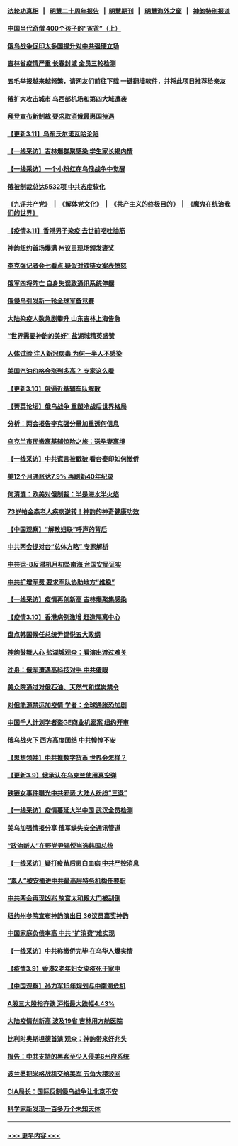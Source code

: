 #### [法轮功真相](https://github.com/gfw-breaker/truth/blob/master/README.md?t=0) &nbsp;&nbsp;|&nbsp;&nbsp; [明慧二十周年报告](https://github.com/gfw-breaker/mh-reports/blob/master/README.md?t=0) &nbsp;&nbsp;|&nbsp;&nbsp;[明慧期刊](https://github.com/gfw-breaker/mh-qikan) &nbsp;&nbsp;|&nbsp;&nbsp; [明慧海外之窗](https://github.com/gfw-breaker/mh-news/blob/master/README.md?t=0) &nbsp;&nbsp;|&nbsp;&nbsp; [神韵特别报道](https://github.com/gfw-breaker/mh-news/blob/master/shenyun.md?t=0)
#### [中国当代奇僧 400个孩子的“爸爸”（上）](../pages/nf4514/n13639845.md?t=03121553) 
#### [俄乌战争促印太多国提升对中共强硬立场](../pages/nf4514/n13639842.md?t=03121553) 
#### [吉林省疫情严重 长春封城 全员三轮检测](../pages/nf4514/n13639947.md?t=03121553) 
#### 五毛举报越来越频繁，请网友们前往下载 [一键翻墙软件](https://github.com/gfw-breaker/ssr-accounts)，并将此项目推荐给亲友
#### [俄扩大攻击城市 乌西部机场和第四大城遭袭](../pages/nf4514/n13639970.md?t=03121553) 
#### [拜登宣布新制裁 要求取消俄最惠国待遇](../pages/nf4514/n13639548.md?t=03121553) 
#### [【更新3.11】乌东沃尔诺瓦哈沦陷](../pages/nf4514/n13639341.md?t=03121553) 
#### [【一线采访】吉林爆群聚感染 学生家长揭内情](../pages/nf4514/n13639122.md?t=03121553) 
#### [【一线采访】一个小粉红在乌俄战争中觉醒](../pages/nf4514/n13639516.md?t=03121553) 
#### [俄被制裁总达5532项 中共态度软化](../pages/nf4514/n13639450.md?t=03121553) 
#### [《九评共产党》](https://github.com/begood0513/9ping.md/blob/master/README.md) &nbsp;|&nbsp; [《解体党文化》](../../../../jtdwh.md/blob/master/README.md)  &nbsp;|&nbsp; [《共产主义的终极目的》](../../../../gczydzjmd.md/blob/master/README.md) &nbsp;|&nbsp; [《魔鬼在统治我们的世界》](../../../../mgztzwmdsj.md/blob/master/README.md) 
#### [【疫情3.11】香港男子染疫 去世前呕吐抽筋](../pages/nf4514/n13638788.md?t=03121553) 
#### [神韵纽约首场爆满 州议员现场颁发褒奖](../pages/nf4514/n13638877.md?t=03121553) 
#### [李克强记者会七看点 疑似对铁链女案表愤怒](../pages/nf4514/n13638556.md?t=03121553) 
#### [俄军四将阵亡 自身失误致通讯系统停摆](../pages/nf4514/n13639331.md?t=03121553) 
#### [俄侵乌引发新一轮全球军备竞赛](../pages/nf4514/n13639231.md?t=03121553) 
#### [大陆染疫人数急剧攀升 山东吉林上海告急](../pages/nf4514/n13638314.md?t=03121553) 
#### [“世界需要神韵的美好” 盐湖城精英盛赞](../pages/nf4514/n13638706.md?t=03121553) 
#### [人体试验 注入新冠病毒 为何一半人不感染](../pages/nf4514/n13616746.md?t=03121553) 
#### [美国汽油价格会涨到多高？ 专家这么看](../pages/nf4514/n13637812.md?t=03121553) 
#### [【更新3.10】俄逼近基辅车队解散](../pages/nf4514/n13636795.md?t=03121553) 
#### [【菁英论坛】俄乌战争 重塑冷战后世界格局](../pages/nf4514/n13637750.md?t=03121553) 
#### [分析：两会报告李克强分量加重透何信息](../pages/nf4514/n13637584.md?t=03121553) 
#### [乌克兰市民撤离基辅惊险之旅：送孕妻离境](../pages/nf4514/n13637407.md?t=03121553) 
#### [【一线采访】中共谎言被戳破 看台泰印如何撤侨](../pages/nf4514/n13637070.md?t=03121553) 
#### [美12个月通胀达7.9% 再刷新40年纪录](../pages/nf4514/n13637147.md?t=03121553) 
#### [何清涟：欧美对俄制裁：半是海水半火焰](../pages/nf4514/n13635847.md?t=03121553) 
#### [73岁帕金森老人疾病逆转！神韵的神奇健康功效](../pages/nf4514/n13633895.md?t=03121553) 
#### [【中国观察】“解散妇联”呼声的背后](../pages/nf4514/n13636324.md?t=03121553) 
#### [中共两会提对台“总体方略” 专家解析](../pages/nf4514/n13637095.md?t=03121553) 
#### [中共运-8反潜机月初坠南海 台国安局证实](../pages/nf4514/n13635332.md?t=03121553) 
#### [中共扩增军费 要求军队协助地方“维稳”](../pages/nf4514/n13637020.md?t=03121553) 
#### [【一线采访】疫情再创新高 吉林爆聚集感染](../pages/nf4514/n13636079.md?t=03121553) 
#### [【疫情3.10】香港病例激增 赶造隔离中心](../pages/nf4514/n13636257.md?t=03121553) 
#### [盘点韩国候任总统尹锡悦五大政纲](../pages/nf4514/n13634541.md?t=03121553) 
#### [神韵鼓舞人心 盐湖城观众：看演出渡过难关](../pages/nf4514/n13636506.md?t=03121553) 
#### [沈舟：俄军遭遇高科技对手 中共傻眼](../pages/nf4514/n13635530.md?t=03121553) 
#### [美众院通过对俄石油、天然气和煤炭禁令](../pages/nf4514/n13636050.md?t=03121553) 
#### [对俄能源禁运加疫情 学者：全球通胀恐加剧](../pages/nf4514/n13635972.md?t=03121553) 
#### [中国千人计划学者盗GE商业机密案 纽约开审](../pages/nf4514/n13632458.md?t=03121553) 
#### [俄乌战火下 西方高度团结 中共惶惶不安](../pages/nf4514/n13634972.md?t=03121553) 
#### [【思想领袖】中共推数字货币 世界会怎样？](../pages/nf4514/n13616721.md?t=03121553) 
#### [【更新3.9】俄承认在乌克兰使用真空弹](../pages/nf4514/n13633543.md?t=03121553) 
#### [铁链女事件曝光中共邪恶 大陆人纷纷“三退”](../pages/nf4514/n13630512.md?t=03121553) 
#### [【一线采访】疫情蔓延大半中国 武汉全员检测](../pages/nf4514/n13633959.md?t=03121553) 
#### [美乌加强情报分享 俄军缺失安全通讯管道](../pages/nf4514/n13634623.md?t=03121553) 
#### [“政治新人”在野党尹锡悦当选韩国总统](../pages/nf4514/n13634456.md?t=03121553) 
#### [【一线采访】疑打疫苗后患白血病 中共严控消息](../pages/nf4514/n13631361.md?t=03121553) 
#### [“素人”被安插进中共最高层特务机构任要职](../pages/nf4514/n13634243.md?t=03121553) 
#### [中共两会再现凶兆 故宫太和殿大门被刮倒](../pages/nf4514/n13634177.md?t=03121553) 
#### [纽约州参院宣布神韵演出日 36议员嘉奖神韵](../pages/nf4514/n13631639.md?t=03121553) 
#### [中国家庭负债率高 中共“扩消费”难实现](../pages/nf4514/n13634124.md?t=03121553) 
#### [【一线采访】中共称撤侨完毕 在乌华人爆实情](../pages/nf4514/n13633359.md?t=03121553) 
#### [【疫情3.9】香港2老年妇女染疫死于家中](../pages/nf4514/n13633176.md?t=03121553) 
#### [【中国观察】孙力军15年规划与中南海危机](../pages/nf4514/n13633057.md?t=03121553) 
#### [A股三大股指齐跌 沪指最大跌幅4.43%](../pages/nf4514/n13633016.md?t=03121553) 
#### [大陆疫情创新高 波及19省 吉林用方舱医院](../pages/nf4514/n13633055.md?t=03121553) 
#### [比利时奥斯坦德首演 观众：神韵带来好兆头](../pages/nf4514/n13633188.md?t=03121553) 
#### [报告：中共支持的黑客至少入侵美6州府系统](../pages/nf4514/n13632763.md?t=03121553) 
#### [波兰愿把米格战机交给美军 五角大楼驳回](../pages/nf4514/n13631377.md?t=03121553) 
#### [CIA局长：国际反制侵乌战争让北京不安](../pages/nf4514/n13631281.md?t=03121553) 
#### [科学家新发现一百多万个未知天体](../pages/nf4514/n13632017.md?t=03121553) 

----
#### [ >>> 更早内容 <<< ](../indexes/nf4514-earlier.md)
